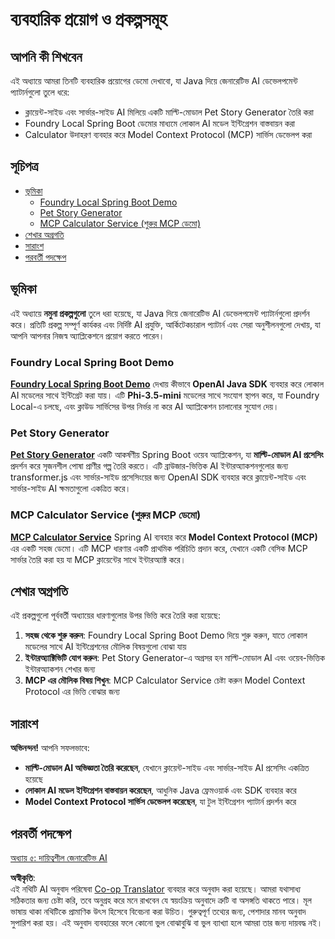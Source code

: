 <!--
CO_OP_TRANSLATOR_METADATA:
{
  "original_hash": "df269f529a172a0197ef28460bf1da9f",
  "translation_date": "2025-07-25T11:04:27+00:00",
  "source_file": "04-PracticalSamples/README.md",
  "language_code": "bn"
}
-->
# ব্যবহারিক প্রয়োগ ও প্রকল্পসমূহ

## আপনি কী শিখবেন
এই অধ্যায়ে আমরা তিনটি ব্যবহারিক প্রয়োগের ডেমো দেখাবো, যা Java দিয়ে জেনারেটিভ AI ডেভেলপমেন্ট প্যাটার্নগুলো তুলে ধরে:
- ক্লায়েন্ট-সাইড এবং সার্ভার-সাইড AI মিলিয়ে একটি মাল্টি-মোডাল Pet Story Generator তৈরি করা
- Foundry Local Spring Boot ডেমোর মাধ্যমে লোকাল AI মডেল ইন্টিগ্রেশন বাস্তবায়ন করা
- Calculator উদাহরণ ব্যবহার করে Model Context Protocol (MCP) সার্ভিস ডেভেলপ করা

## সূচিপত্র

- [ভূমিকা](../../../04-PracticalSamples)
  - [Foundry Local Spring Boot Demo](../../../04-PracticalSamples)
  - [Pet Story Generator](../../../04-PracticalSamples)
  - [MCP Calculator Service (শুরুর MCP ডেমো)](../../../04-PracticalSamples)
- [শেখার অগ্রগতি](../../../04-PracticalSamples)
- [সারাংশ](../../../04-PracticalSamples)
- [পরবর্তী পদক্ষেপ](../../../04-PracticalSamples)

## ভূমিকা

এই অধ্যায়ে **নমুনা প্রকল্পগুলো** তুলে ধরা হয়েছে, যা Java দিয়ে জেনারেটিভ AI ডেভেলপমেন্ট প্যাটার্নগুলো প্রদর্শন করে। প্রতিটি প্রকল্প সম্পূর্ণ কার্যকর এবং নির্দিষ্ট AI প্রযুক্তি, আর্কিটেকচারাল প্যাটার্ন এবং সেরা অনুশীলনগুলো দেখায়, যা আপনি আপনার নিজস্ব অ্যাপ্লিকেশনে প্রয়োগ করতে পারেন।

### Foundry Local Spring Boot Demo

**[Foundry Local Spring Boot Demo](foundrylocal/README.md)** দেখায় কীভাবে **OpenAI Java SDK** ব্যবহার করে লোকাল AI মডেলের সাথে ইন্টিগ্রেট করা যায়। এটি **Phi-3.5-mini** মডেলের সাথে সংযোগ স্থাপন করে, যা Foundry Local-এ চলছে, এবং ক্লাউড সার্ভিসের উপর নির্ভর না করে AI অ্যাপ্লিকেশন চালানোর সুযোগ দেয়।

### Pet Story Generator

**[Pet Story Generator](petstory/README.md)** একটি আকর্ষণীয় Spring Boot ওয়েব অ্যাপ্লিকেশন, যা **মাল্টি-মোডাল AI প্রসেসিং** প্রদর্শন করে সৃজনশীল পোষা প্রাণীর গল্প তৈরি করতে। এটি ব্রাউজার-ভিত্তিক AI ইন্টারঅ্যাকশনগুলোর জন্য transformer.js এবং সার্ভার-সাইড প্রসেসিংয়ের জন্য OpenAI SDK ব্যবহার করে ক্লায়েন্ট-সাইড এবং সার্ভার-সাইড AI ক্ষমতাগুলো একত্রিত করে।

### MCP Calculator Service (শুরুর MCP ডেমো)

**[MCP Calculator Service](mcp/calculator/README.md)** Spring AI ব্যবহার করে **Model Context Protocol (MCP)** এর একটি সহজ ডেমো। এটি MCP ধারণার একটি প্রাথমিক পরিচিতি প্রদান করে, যেখানে একটি বেসিক MCP সার্ভার তৈরি করা হয় যা MCP ক্লায়েন্টের সাথে ইন্টারঅ্যাক্ট করে।

## শেখার অগ্রগতি

এই প্রকল্পগুলো পূর্ববর্তী অধ্যায়ের ধারণাগুলোর উপর ভিত্তি করে তৈরি করা হয়েছে:

1. **সহজ থেকে শুরু করুন**: Foundry Local Spring Boot Demo দিয়ে শুরু করুন, যাতে লোকাল মডেলের সাথে AI ইন্টিগ্রেশনের মৌলিক বিষয়গুলো বোঝা যায়
2. **ইন্টারঅ্যাক্টিভিটি যোগ করুন**: Pet Story Generator-এ অগ্রসর হন মাল্টি-মোডাল AI এবং ওয়েব-ভিত্তিক ইন্টারঅ্যাকশন শেখার জন্য
3. **MCP এর মৌলিক বিষয় শিখুন**: MCP Calculator Service চেষ্টা করুন Model Context Protocol এর ভিত্তি বোঝার জন্য

## সারাংশ

**অভিনন্দন!** আপনি সফলভাবে:

- **মাল্টি-মোডাল AI অভিজ্ঞতা তৈরি করেছেন**, যেখানে ক্লায়েন্ট-সাইড এবং সার্ভার-সাইড AI প্রসেসিং একত্রিত হয়েছে
- **লোকাল AI মডেল ইন্টিগ্রেশন বাস্তবায়ন করেছেন**, আধুনিক Java ফ্রেমওয়ার্ক এবং SDK ব্যবহার করে
- **Model Context Protocol সার্ভিস ডেভেলপ করেছেন**, যা টুল ইন্টিগ্রেশন প্যাটার্ন প্রদর্শন করে

## পরবর্তী পদক্ষেপ

[অধ্যায় ৫: দায়িত্বশীল জেনারেটিভ AI](../05-ResponsibleGenAI/README.md)

**অস্বীকৃতি**:  
এই নথিটি AI অনুবাদ পরিষেবা [Co-op Translator](https://github.com/Azure/co-op-translator) ব্যবহার করে অনুবাদ করা হয়েছে। আমরা যথাসাধ্য সঠিকতার জন্য চেষ্টা করি, তবে অনুগ্রহ করে মনে রাখবেন যে স্বয়ংক্রিয় অনুবাদে ত্রুটি বা অসঙ্গতি থাকতে পারে। মূল ভাষায় থাকা নথিটিকে প্রামাণিক উৎস হিসেবে বিবেচনা করা উচিত। গুরুত্বপূর্ণ তথ্যের জন্য, পেশাদার মানব অনুবাদ সুপারিশ করা হয়। এই অনুবাদ ব্যবহারের ফলে কোনো ভুল বোঝাবুঝি বা ভুল ব্যাখ্যা হলে আমরা তার জন্য দায়বদ্ধ নই।